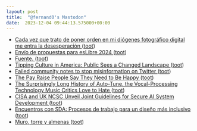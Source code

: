 ```yaml
---
layout: post
title:  "@fernand0's Mastodon"
date:  2023-12-04 09:44:13.575000+00:00
---
```

*  [Cada vez que trato de poner orden en mi diógenes fotográfico digital me entra la desesperación ](https://mastodon.social/@fernand0/111521500599066387) ([toot](https://mastodon.social/@fernand0/111521500599066387))
*  [Envío de propuestas para esLibre 2024 ](https://eslib.re/2024/propuestas) ([toot](https://mastodon.social/@fernand0/111519823626108036))
*  [Fuente. ](https://avecesunafoto.wordpress.com/2023/12/03/fuente-2) ([toot](https://mastodon.social/@fernand0/111517970283491494))
*  [Tipping Culture in America: Public Sees a Changed Landscape ](https://www.pewresearch.org/2023/11/09/tipping-culture-in-america-public-sees-a-changed-landscape) ([toot](https://mastodon.social/@fernand0/111517902589991841))
*  [Failed community notes to stop misinformation on Twitter ](https://flowingdata.com/2023/11/29/failed-community-notes-to-stop-misinformation-on-twitter) ([toot](https://mastodon.social/@fernand0/111517740490139482))
*  [The Pay Raise People Say They Need to Be Happy ](https://www.wsj.com/personal-finance/income-raise-happiness-06a7090) ([toot](https://mastodon.social/@fernand0/111517480916581183))
*  [The Surprisingly Long History of Auto-Tune, the Vocal-Processing Technology Music Critics Love to Hate ](https://www.openculture.com/2023/11/the-surprisingly-long-history-of-auto-tune.htm) ([toot](https://mastodon.social/@fernand0/111517266683329453))
*  [CISA and UK NCSC Unveil Joint Guidelines for Secure AI System Development   ](https://www.cisa.gov/news-events/alerts/2023/11/26/cisa-and-uk-ncsc-unveil-joint-guidelines-secure-ai-system-development) ([toot](https://mastodon.social/@fernand0/111516446651393454))
*  [Encuentros con SDA: Procesos de trabajo para un diseño más inclusivo ](https://www.eventbrite.es/e/entradas-encuentros-con-sda-procesos-de-trabajo-para-un-diseno-mas-inclusivo-76825209168) ([toot](https://mastodon.social/@fernand0/111516330693288137))
*  [Muro, torre y almenas ](https://www.flickr.com/photos/fernand0/53339576738) ([toot](https://mastodon.social/@fernand0/111516220370928920))
